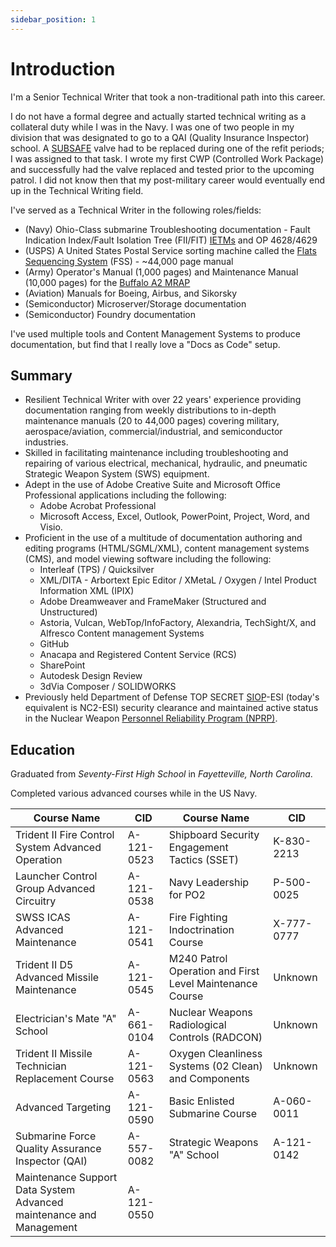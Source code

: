 ```yaml
---
sidebar_position: 1
---
```


# Introduction

I'm a Senior Technical Writer that took a non-traditional path into this career.

I do not have a formal degree and actually started technical writing as a collateral duty while I was in the Navy.
I was one of two people in my division that was designated to go to a QAI (Quality Insurance Inspector) school.
A [SUBSAFE](https://en.wikipedia.org/wiki/SUBSAFE) valve had to be replaced during one of the refit periods; I was assigned to that task.
I wrote my first CWP (Controlled Work Package) and successfully had the valve replaced and tested prior to the upcoming patrol.
I did not know then that my post-military career would eventually end up in the Technical Writing field.

I've served as a Technical Writer in the following roles/fields:

- (Navy) Ohio-Class submarine Troubleshooting documentation - Fault Indication Index/Fault Isolation Tree (FII/FIT) [IETMs](https://en.wikipedia.org/wiki/Interactive_electronic_technical_manual) and OP 4628/4629
- (USPS) A United States Postal Service sorting machine called the [Flats Sequencing System](https://en.wikipedia.org/wiki/Flats_Sequencing_System) (FSS) - ~44,000 page manual
- (Army) Operator's Manual (1,000 pages) and Maintenance Manual (10,000 pages) for the [Buffalo A2 MRAP](https://en.wikipedia.org/wiki/Buffalo_(mine_protected_vehicle))
- (Aviation) Manuals for Boeing, Airbus, and Sikorsky
- (Semiconductor) Microserver/Storage documentation
- (Semiconductor) Foundry documentation

I've used multiple tools and Content Management Systems to produce documentation, but find that I really love a "Docs as Code" setup.

## Summary

- Resilient Technical Writer with over 22 years' experience providing documentation ranging from weekly distributions to in-depth maintenance manuals (20 to 44,000 pages) covering military, aerospace/aviation, commercial/industrial, and semiconductor industries.
- Skilled in facilitating maintenance including troubleshooting and repairing of various electrical, mechanical, hydraulic, and pneumatic Strategic Weapon System (SWS) equipment.
- Adept in the use of Adobe Creative Suite and Microsoft Office Professional applications including the following:
    - Adobe Acrobat Professional
    - Microsoft Access, Excel, Outlook, PowerPoint, Project, Word, and Visio.
- Proficient in the use of a multitude of documentation authoring and editing programs (HTML/SGML/XML), content management systems (CMS), and model viewing software including the following:
    - Interleaf (TPS) / Quicksilver
    - XML/DITA - Arbortext Epic Editor / XMetaL / Oxygen / Intel Product Information XML (IPIX)
    - Adobe Dreamweaver and FrameMaker (Structured and Unstructured)
    - Astoria, Vulcan, WebTop/InfoFactory, Alexandria, TechSight/X, and Alfresco Content management Systems
    - GitHub
    - Anacapa and Registered Content Service (RCS)
    - SharePoint
    - Autodesk Design Review
    - 3dVia Composer / SOLIDWORKS
- Previously held Department of Defense TOP SECRET [SIOP](https://en.wikipedia.org/wiki/Single_Integrated_Operational_Plan)-ESI (today's equivalent is NC2-ESI) security clearance and maintained active status in the Nuclear Weapon [Personnel Reliability Program (NPRP)](https://en.wikipedia.org/wiki/Personnel_Reliability_Program).

## Education

Graduated from _Seventy-First High School_ in _Fayetteville, North Carolina_.

Completed various advanced courses while in the US Navy.



| Course Name                                                         | CID        | Course Name                                              | CID        |
|---------------------------------------------------------------------|------------|----------------------------------------------------------|------------|
| Trident II Fire Control System Advanced Operation                   | A-121-0523 | Shipboard Security Engagement Tactics (SSET)             | K-830-2213 |
| Launcher Control Group Advanced Circuitry                           | A-121-0538 | Navy Leadership for PO2                                  | P-500-0025 |
| SWSS ICAS Advanced Maintenance                                      | A-121-0541 | Fire Fighting Indoctrination Course                      | X-777-0777 |
| Trident II D5 Advanced Missile Maintenance                          | A-121-0545 | M240 Patrol Operation and First Level Maintenance Course | Unknown    |
| Electrician's Mate "A" School                                       | A-661-0104 | Nuclear Weapons Radiological Controls (RADCON)           | Unknown    |
| Trident II Missile Technician Replacement Course                    | A-121-0563 | Oxygen Cleanliness Systems (02 Clean) and Components     | Unknown    |
| Advanced Targeting                                                  | A-121-0590 | Basic Enlisted Submarine Course                          | A-060-0011 |
| Submarine Force Quality Assurance Inspector (QAI)                   | A-557-0082 | Strategic Weapons "A" School                             | A-121-0142 |
| Maintenance Support Data System Advanced maintenance and Management | A-121-0550 |


